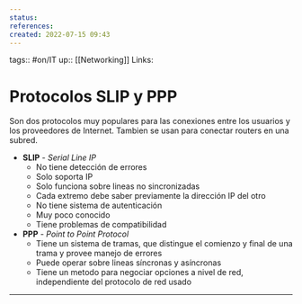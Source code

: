 ```yaml
---
status:
references:
created: 2022-07-15 09:43
---
```

tags:: #on/IT 
up:: [[Networking]]
Links: 
# Protocolos SLIP y PPP
Son dos protocolos muy populares para las conexiones entre los usuarios y los proveedores de Internet. Tambien se usan para conectar routers en una subred.
- **SLIP** - *Serial Line IP*
	- No tiene detección de errores
	- Solo soporta IP
	- Solo funciona sobre lineas no sincronizadas
	- Cada extremo debe saber previamente la dirección IP del otro
	- No tiene sistema de autenticación
	- Muy poco conocido
	- Tiene problemas de compatibilidad
- **PPP** - *Point to Point Protocol*
	- Tiene un sistema de tramas, que distingue el comienzo y final de una trama y provee manejo de errores
	- Puede operar sobre lineas síncronas y asíncronas
	- Tiene un metodo para negociar opciones a nivel de red, independiente del protocolo de red usado
___
